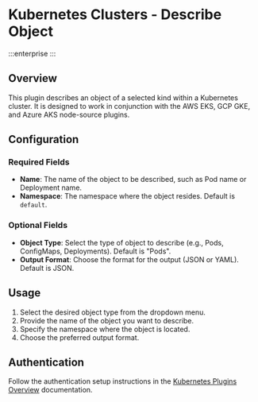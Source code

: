 # Kubernetes Clusters - Describe Object
:::enterprise
:::

## Overview

This plugin describes an object of a selected kind within a Kubernetes cluster. It is designed to work in conjunction with the AWS EKS, GCP GKE, and Azure AKS node-source plugins.

## Configuration

### Required Fields

* **Name**: The name of the object to be described, such as Pod name or Deployment name.
* **Namespace**: The namespace where the object resides. Default is `default`.

### Optional Fields

* **Object Type**: Select the type of object to describe (e.g., Pods, ConfigMaps, Deployments). Default is "Pods".
* **Output Format**: Choose the format for the output (JSON or YAML). Default is JSON.

## Usage

1. Select the desired object type from the dropdown menu.
2. Provide the name of the object you want to describe.
3. Specify the namespace where the object is located.
4. Choose the preferred output format.

## Authentication

Follow the authentication setup instructions in the [Kubernetes Plugins Overview](/manual/plugins/kubernetes-plugins-overview) documentation.

